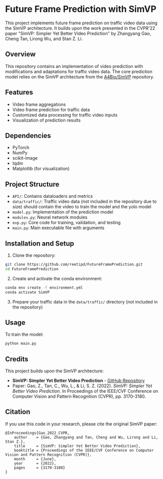 # Future Frame Prediction with SimVP

This project implements future frame prediction on traffic video data using the SimVP architecture. It builds upon the work presented in the CVPR'22 paper "SimVP: Simpler Yet Better Video Prediction" by Zhangyang Gao, Cheng Tan, Lirong Wu, and Stan Z. Li.

## Overview

This repository contains an implementation of video prediction with modifications and adaptations for traffic video data. The core prediction model relies on the SimVP architecture from the [A4Bio/SimVP](https://github.com/A4Bio/SimVP) repository.

## Features

- Video frame aggregations
- Video frame prediction for traffic data
- Customized data processing for traffic video inputs
- Visualization of prediction results

## Dependencies

- PyTorch
- NumPy
- scikit-image
- tqdm
- Matplotlib (for visualization)

## Project Structure

- `API/`: Contains dataloaders and metrics
- `data/traffic/`: Traffic video data (not included in the repository due to size) should contain the video to train the model and the yolo model
- `model.py`: Implementation of the prediction model
- `modules.py`: Neural network modules
- `exp.py`: Core code for training, validation, and testing
- `main.py`: Main executable file with arguments

## Installation and Setup

1. Clone the repository:
```bash
git clone https://github.com/reetipd/FutureFramePrediction.git
cd FutureFramePrediction
```

2. Create and activate the conda environment:
```bash
conda env create -f environment.yml
conda activate SimVP
```

3. Prepare your traffic data in the `data/traffic/` directory (not included in the repository)

## Usage

To train the model:
```bash
python main.py 
```

## Credits

This project builds upon the SimVP architecture:

- **SimVP: Simpler Yet Better Video Prediction** - [GitHub Repository](https://github.com/A4Bio/SimVP)
- Paper: Gao, Z., Tan, C., Wu, L., & Li, S. Z. (2022). *SimVP: Simpler Yet Better Video Prediction*. In Proceedings of the IEEE/CVF Conference on Computer Vision and Pattern Recognition (CVPR), pp. 3170-3180.

## Citation

If you use this code in your research, please cite the original SimVP paper:

```
@InProceedings{Gao_2022_CVPR,
    author    = {Gao, Zhangyang and Tan, Cheng and Wu, Lirong and Li, Stan Z.},
    title     = {SimVP: Simpler Yet Better Video Prediction},
    booktitle = {Proceedings of the IEEE/CVF Conference on Computer Vision and Pattern Recognition (CVPR)},
    month     = {June},
    year      = {2022},
    pages     = {3170-3180}
}
``` 
